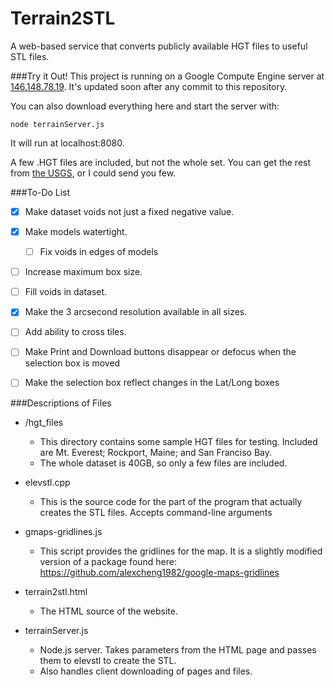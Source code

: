 Terrain2STL
===========

A web-based service that converts publicly available HGT files to useful STL files.

###Try it Out!
This project is running on a Google Compute Engine server at [146.148.78.19](http://146.148.78.19/). It's updated soon after any commit to this repository. 

You can also download everything here and start the server with: 

```node terrainServer.js```

It will run at localhost:8080.

A few .HGT files are included, but not the whole set. You can get the rest from [the USGS](http://dds.cr.usgs.gov/srtm/version2_1/SRTM3/), or I could send you few.


###To-Do List
- [x] Make dataset voids not just a fixed negative value.
- [x] Make models watertight.
  - [ ] Fix voids in edges of models
- [ ] Increase maximum box size.
- [ ] Fill voids in dataset.
- [x] Make the 3 arcsecond resolution available in all sizes.
- [ ] Add ability to cross tiles.
- [ ] Make Print and Download buttons disappear or defocus when the selection box is moved
- [ ] Make the selection box reflect changes in the Lat/Long boxes 


###Descriptions of Files
* /hgt_files

  * This directory contains some sample HGT files for testing. Included are Mt. Everest; Rockport, Maine; and San Franciso Bay.
  * The whole dataset is 40GB, so only a few files are included.

* elevstl.cpp

  * This is the source code for the part of the program that actually creates the STL files. Accepts command-line arguments

* gmaps-gridlines.js

  * This script provides the gridlines for the map. It is a slightly modified version of a package found here: https://github.com/alexcheng1982/google-maps-gridlines

* terrain2stl.html

  * The HTML source of the website.

* terrainServer.js

  * Node.js server. Takes parameters from the HTML page and passes them to elevstl to create the STL.
  * Also handles client downloading of pages and files.

